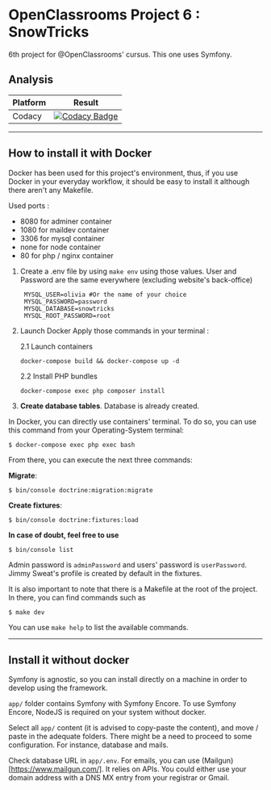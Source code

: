 # OpenClassrooms Project 6 : SnowTricks

6th project for @OpenClassrooms' cursus. This one uses Symfony.

## Analysis
| Platform | Result |
|------|--------|
| Codacy | [![Codacy Badge](https://app.codacy.com/project/badge/Grade/db77c0db756542e0b5ea8054dd594d4b)](https://www.codacy.com/gh/Palingenae/OC-P6-SnowTricks/dashboard?utm_source=github.com&amp;utm_medium=referral&amp;utm_content=Palingenae/OC-P6-SnowTricks&amp;utm_campaign=Badge_Grade) |

----- 
## How to install it with Docker
Docker has been used for this project's environment, thus, if you use Docker in your everyday workflow, it should be easy to install it although there aren't any Makefile.

Used ports : 
- 8080 for adminer container
- 1080 for maildev container
- 3306 for mysql container
- none for node container
- 80 for php / nginx container

1. Create a .env file by using `make env` using those values. User and Password are the same everywhere (excluding website's back-office)
   ```env
    MYSQL_USER=olivia #Or the name of your choice
    MYSQL_PASSWORD=password
    MYSQL_DATABASE=snowtricks
    MYSQL_ROOT_PASSWORD=root
    ```

2. Launch Docker
Apply those commands in your terminal :

    2.1 Launch containers
    ```
    docker-compose build && docker-compose up -d
    ```

    2.2 Install PHP bundles
    ```
    docker-compose exec php composer install
    ```
    
3. **Create database tables**.
Database is already created.

In Docker, you can directly use containers' terminal. To do so, you can use this command from your Operating-System terminal:
```
$ docker-compose exec php exec bash
```

From there, you can execute the next three commands:

**Migrate**:
```
$ bin/console doctrine:migration:migrate
```

**Create fixtures**:
```
$ bin/console doctrine:fixtures:load
```

**In case of doubt, feel free to use**
```
$ bin/console list
```

Admin password is `adminPassword` and users' password is `userPassword`.
Jimmy Sweat's profile is created by default in the fixtures.

It is also important to note that there is a Makefile at the root of the project. In there, you can find commands such as 
```
$ make dev
```

You can use `make help` to list the available commands.

---

## Install it without docker
Symfony is agnostic, so you can install directly on a machine in order to develop using the framework.

`app/` folder contains Symfony with Symfony Encore. To use Symfony Encore, NodeJS is required on your system without docker.

Select all `app/` content (it is advised to copy-paste the content), and move / paste in the adequate folders. There might be a need to proceed to some configuration. For instance, database and mails.

Check database URL in `app/.env`.
For emails, you can use (Mailgun)[https://www.mailgun.com/]. It relies on APIs. You could either use your domain address with a DNS MX entry from your registrar or Gmail.

